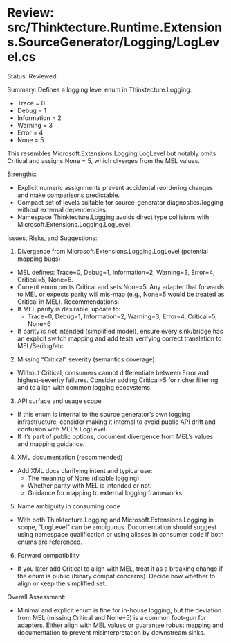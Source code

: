 # Review: src/Thinktecture.Runtime.Extensions.SourceGenerator/Logging/LogLevel.cs

Status: Reviewed

Summary:
Defines a logging level enum in Thinktecture.Logging:
- Trace = 0
- Debug = 1
- Information = 2
- Warning = 3
- Error = 4
- None = 5

This resembles Microsoft.Extensions.Logging.LogLevel but notably omits Critical and assigns None = 5, which diverges from the MEL values.

Strengths:
- Explicit numeric assignments prevent accidental reordering changes and make comparisons predictable.
- Compact set of levels suitable for source-generator diagnostics/logging without external dependencies.
- Namespace Thinktecture.Logging avoids direct type collisions with Microsoft.Extensions.Logging.LogLevel.

Issues, Risks, and Suggestions:

1) Divergence from Microsoft.Extensions.Logging.LogLevel (potential mapping bugs)
- MEL defines: Trace=0, Debug=1, Information=2, Warning=3, Error=4, Critical=5, None=6.
- Current enum omits Critical and sets None=5. Any adapter that forwards to MEL or expects parity will mis-map (e.g., None=5 would be treated as Critical in MEL).
Recommendations:
- If MEL parity is desirable, update to:
  - Trace=0, Debug=1, Information=2, Warning=3, Error=4, Critical=5, None=6
- If parity is not intended (simplified model), ensure every sink/bridge has an explicit switch mapping and add tests verifying correct translation to MEL/Serilog/etc.

2) Missing “Critical” severity (semantics coverage)
- Without Critical, consumers cannot differentiate between Error and highest-severity failures. Consider adding Critical=5 for richer filtering and to align with common logging ecosystems.

3) API surface and usage scope
- If this enum is internal to the source generator’s own logging infrastructure, consider making it internal to avoid public API drift and confusion with MEL’s LogLevel.
- If it’s part of public options, document divergence from MEL’s values and mapping guidance.

4) XML documentation (recommended)
- Add XML docs clarifying intent and typical use:
  - The meaning of None (disable logging).
  - Whether parity with MEL is intended or not.
  - Guidance for mapping to external logging frameworks.

5) Name ambiguity in consuming code
- With both Thinktecture.Logging and Microsoft.Extensions.Logging in scope, “LogLevel” can be ambiguous. Documentation should suggest using namespace qualification or using aliases in consumer code if both enums are referenced.

6) Forward compatibility
- If you later add Critical to align with MEL, treat it as a breaking change if the enum is public (binary compat concerns). Decide now whether to align or keep the simplified set.

Overall Assessment:
- Minimal and explicit enum is fine for in-house logging, but the deviation from MEL (missing Critical and None=5) is a common foot-gun for adapters. Either align with MEL values or guarantee robust mapping and documentation to prevent misinterpretation by downstream sinks.
